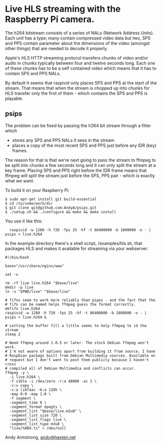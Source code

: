 # Live HLS streaming with the Raspberry Pi camera.

The h264 bitstream consists of a series of NALs (Network Address Units).
Each unit has a type; many contain compressed video data but two, SPS
and PPS contain parameter about the dimensions of the video (amongst
other things) that are needed to decode it properly.

Apple's HLS HTTP streaming protocol transfers chunks of video and/or
audio in chunks typically between four and twelve seconds long. Each one
of these chunks has to be a self contained video which means that it has
to contain SPS and PPS NALs.

By default it seems that raspivid only places SPS and PPS at the start
of the stream. That means that when the stream is chopped up into chunks
for HLS transfer only the first of them - which contains the SPS and PPS
is playable.

## psips

The problem can be fixed by passing the h264 bit stream through a filter which

* stores any SPS and PPS NALs it sees in the stream
* places a copy of the most recent SPS and PPS just before any IDR (key) frames.

The reason for that is that we're next going to pass the stream to
ffmpeg to be split into chunks a few seconds long and it can only split
the stream at a key frame. Placing SPS and PPS right before the IDR
frame means that ffmpeg will split the stream just before the SPS, PPS
pair - which is exactly what we want.

To build it on your Raspberry Pi:

```shell
$ sudo apt-get install git build-essential
$ cd /to/some/work/dir
$ git clone git@github.com:AndyA/psips.git
$ ./setup.sh && ./configure && make && make install
```

You use it like this:

```shell
  raspivid -w 1280 -h 720 -fps 25 -hf -t 86400000 -b 1800000 -o - | psips > live.h264
```

In the example directory there's a shell script, /examples/hls.sh, that
packages HLS and makes it available for streaming via your webserver.

```shell
#!/bin/bash

base="/usr/share/nginx/www"

set -x

rm -rf live live.h264 "$base/live"
mkdir -p live
ln -s "$PWD/live" "$base/live"

# fifos seem to work more reliably than pipes - and the fact that the
# fifo can be named helps ffmpeg guess the format correctly.
mkfifo live.h264
raspivid -w 1280 -h 720 -fps 25 -hf -t 86400000 -b 1800000 -o - | psips > live.h264 &

# Letting the buffer fill a little seems to help ffmpeg to id the stream
sleep 2

# Need ffmpeg around 1.0.5 or later. The stock Debian ffmpeg won't work.
# I'm not aware of options apart from building it from source. I have
# Raspbian packags built from Debian Multimedia sources. Available on
# request but I don't want to post them publicly because I haven't cross
# compiled all of Debian Multimedia and conflicts can occur.
ffmpeg -y \
  -i live.h264 \
  -f s16le -i /dev/zero -r:a 48000 -ac 2 \
  -c:v copy \
  -c:a libfaac -b:a 128k \
  -map 0:0 -map 1:0 \
  -f segment \
  -segment_time 8 \
  -segment_format mpegts \
  -segment_list "$base/live.m3u8" \
  -segment_list_size 720 \
  -segment_list_flags live \
  -segment_list_type m3u8 \
  "live/%08d.ts" < /dev/null 
```

Andy Armstrong, andy@hexten.net
